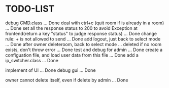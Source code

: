 # TODO-LIST
debug CMD.class ... Done
deal with ctrl+c (quit room if is already in a room)  ... Done
set all the response status to 200 to avoid Exception at frontend(return a key "status" to judge response status) ... Done
change rule: + is not allowed to send   ... Done
add logout, just back to select mode    ... Done
after owner deleteroom, back to select mode ... deleted
if no room exists, don't throw error  ... Done
test and debug for admin  ... Done
create a configuation file, and load user data from this file   ... Done
add a ip_switcher.class       ... Done

implement of UI   ... Done
debug gui   ... Done

owner cannot delete itself, even if delete by admin ... Done